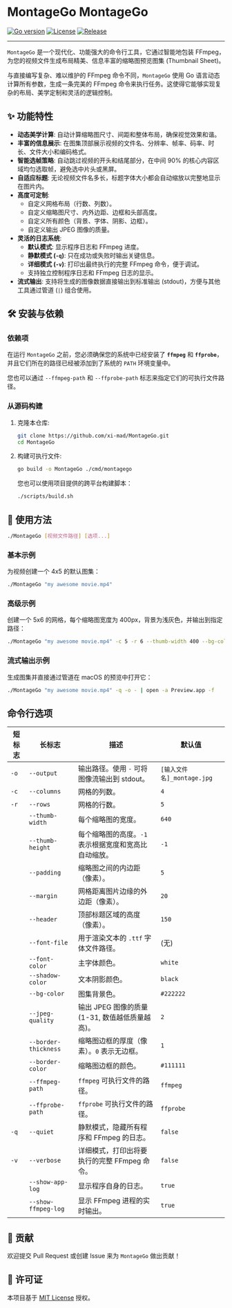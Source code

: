 # MontageGo  MontageGo

[![Go version](https://img.shields.io/github/go-mod/go-version/xi-mad/MontageGo?style=flat-square)](https://golang.org)
[![License](https://img.shields.io/github/license/xi-mad/MontageGo?style=flat-square)](LICENSE)
[![Release](https://img.shields.io/github/v/release/xi-mad/MontageGo?style=flat-square)](https://github.com/xi-mad/MontageGo/releases)

---

`MontageGo` 是一个现代化、功能强大的命令行工具，它通过智能地包装 FFmpeg，为您的视频文件生成布局精美、信息丰富的缩略图预览图集 (Thumbnail Sheet)。

与直接编写复杂、难以维护的 FFmpeg 命令不同，`MontageGo` 使用 Go 语言动态计算所有参数，生成一条完美的 FFmpeg 命令来执行任务。这使得它能够实现复杂的布局、美学定制和灵活的逻辑控制。

## ✨ 功能特性

- **动态美学计算**: 自动计算缩略图尺寸、间距和整体布局，确保视觉效果和谐。
- **丰富的信息展示**: 在图集顶部展示视频的文件名、分辨率、帧率、码率、时长、文件大小和编码格式。
- **智能选帧策略**: 自动跳过视频的开头和结尾部分，在中间 90% 的核心内容区域均匀选取帧，避免选中片头或黑屏。
- **自适应标题**: 无论视频文件名多长，标题字体大小都会自动缩放以完整地显示在图片内。
- **高度可定制**:
    - 自定义网格布局（行数、列数）。
    - 自定义缩略图尺寸、内外边距、边框和头部高度。
    - 自定义所有颜色（背景、字体、阴影、边框）。
    - 自定义输出 JPEG 图像的质量。
- **灵活的日志系统**:
    - **默认模式**: 显示程序日志和 FFmpeg 进度。
    - **静默模式 (`-q`)**: 只在成功或失败时输出关键信息。
    - **详细模式 (`-v`)**: 打印出最终执行的完整 FFmpeg 命令，便于调试。
    - 支持独立控制程序日志和 FFmpeg 日志的显示。
- **流式输出**: 支持将生成的图像数据直接输出到标准输出 (stdout)，方便与其他工具通过管道 (`|`) 组合使用。

## 🛠️ 安装与依赖

### 依赖项

在运行 `MontageGo` 之前，您必须确保您的系统中已经安装了 **`ffmpeg`** 和 **`ffprobe`**，并且它们所在的路径已经被添加到了系统的 `PATH` 环境变量中。

您也可以通过 `--ffmpeg-path` 和 `--ffprobe-path` 标志来指定它们的可执行文件路径。

### 从源码构建

1.  克隆本仓库:
    ```bash
    git clone https://github.com/xi-mad/MontageGo.git
    cd MontageGo
    ```

2.  构建可执行文件:
    ```bash
    go build -o MontageGo ./cmd/montagego
    ```
    您也可以使用项目提供的跨平台构建脚本：
    ```bash
    ./scripts/build.sh
    ```

## 🚀 使用方法

```bash
./MontageGo [视频文件路径] [选项...]
```

### 基本示例

为视频创建一个 4x5 的默认图集：
```bash
./MontageGo "my awesome movie.mp4"
```

### 高级示例

创建一个 5x6 的网格，每个缩略图宽度为 400px，背景为浅灰色，并输出到指定路径：
```bash
./MontageGo "my awesome movie.mp4" -c 5 -r 6 --thumb-width 400 --bg-color "#eeeeee" --font-color "#333333" -o "~/Desktop/my_montage.jpg"
```

### 流式输出示例

生成图集并直接通过管道在 macOS 的预览中打开它：
```bash
./MontageGo "my awesome movie.mp4" -q -o - | open -a Preview.app -f
```

## 命令行选项

| 短标志 | 长标志                | 描述                                                       | 默认值          |
|--------|-----------------------|------------------------------------------------------------|-----------------|
| `-o`   | `--output`            | 输出路径。使用 `-` 可将图像流输出到 stdout。               | `[输入文件名]_montage.jpg` |
| `-c`   | `--columns`           | 网格的列数。                                               | `4`               |
| `-r`   | `--rows`              | 网格的行数。                                               | `5`               |
|        | `--thumb-width`       | 每个缩略图的宽度。                                         | `640`             |
|        | `--thumb-height`      | 每个缩略图的高度。`-1` 表示根据宽度和宽高比自动缩放。     | `-1`              |
|        | `--padding`           | 缩略图之间的内边距（像素）。                               | `5`               |
|        | `--margin`            | 网格距离图片边缘的外边距（像素）。                         | `20`              |
|        | `--header`            | 顶部标题区域的高度（像素）。                               | `150`             |
|        | `--font-file`         | 用于渲染文本的 `.ttf` 字体文件路径。                       | (无)            |
|        | `--font-color`        | 主字体颜色。                                               | `white`           |
|        | `--shadow-color`      | 文本阴影颜色。                                             | `black`           |
|        | `--bg-color`          | 图集背景色。                                               | `#222222`        |
|        | `--jpeg-quality`      | 输出 JPEG 图像的质量 (1-31, 数值越低质量越高)。        | `2`               |
|        | `--border-thickness`  | 缩略图边框的厚度（像素）。`0` 表示无边框。                | `1`               |
|        | `--border-color`      | 缩略图边框的颜色。                                         | `#111111`        |
|        | `--ffmpeg-path`       | `ffmpeg` 可执行文件的路径。                                | `ffmpeg`          |
|        | `--ffprobe-path`      | `ffprobe` 可执行文件的路径。                               | `ffprobe`         |
| `-q`   | `--quiet`             | 静默模式，隐藏所有程序和 FFmpeg 的日志。                   | `false`           |
| `-v`   | `--verbose`           | 详细模式，打印出将要执行的完整 FFmpeg 命令。               | `false`           |
|        | `--show-app-log`      | 显示程序自身的日志。                                       | `true`            |
|        | `--show-ffmpeg-log`   | 显示 FFmpeg 进程的实时输出。                               | `true`            |


## 🤝 贡献

欢迎提交 Pull Request 或创建 Issue 来为 `MontageGo` 做出贡献！

## 📄 许可证

本项目基于 [MIT License](LICENSE) 授权。
